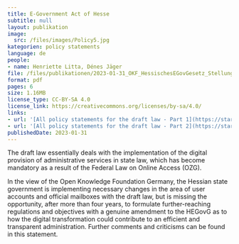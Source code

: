```yaml
---
title: E-Government Act of Hesse
subtitle: null
layout: publikation
image:
  src: /files/images/Policy5.jpg
kategorien: policy statements
language: de
people:
- name: Henriette Litta, Dénes Jäger
file: /files/publikationen/2023-01-31_OKF_HessischesEGovGesetz_Stellungnahme.pdf?raw=true
format: pdf
pages: 6
size: 1.16MB
license_type: CC-BY-SA 4.0
license_link: https://creativecommons.org/licenses/by-sa/4.0/
links:
- url: '[All policy statements for the draft law - Part 1](https://starweb.hessen.de/cache/AV/20/DDA/DDA-AV-031-T1.pdf)'
- url: '[All policy statements for the draft law - Part 2](https://starweb.hessen.de/cache/AV/20/DDA/DDA-AV-031-T2.pdf)'
publishedDate: 2023-01-31
---
```


The draft law essentially deals with the implementation of the digital provision of administrative services in state law, which has become mandatory as a result of the Federal Law on Online Access (OZG).

In the view of the Open Knowledge Foundation Germany, the Hessian state government is implementing necessary changes in the area of user accounts and official mailboxes with the draft law, but is missing the opportunity, after more than four years, to formulate further-reaching regulations and objectives with a genuine amendment to the HEGovG as to how the digital transformation could contribute to an efficient and transparent administration.
Further comments and criticisms can be found in this statement.